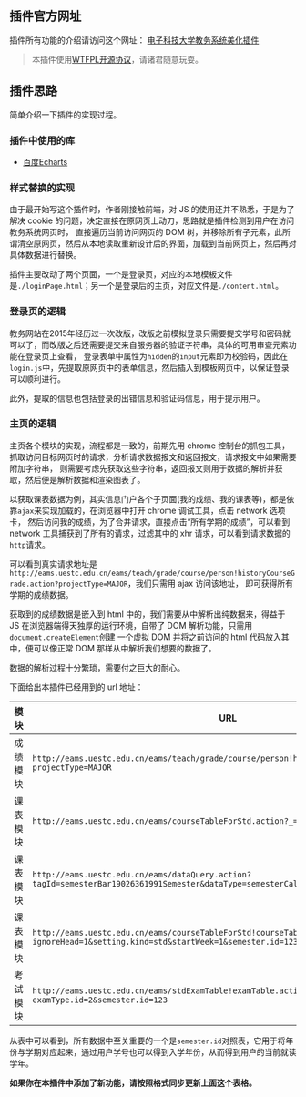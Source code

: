 ## 插件官方网址  
插件所有功能的介绍请访问这个网址：
[电子科技大学教务系统美化插件](http://blog.simplenaive.cn/uestc_helper)  
> 本插件使用[WTFPL开源协议](https://en.wikipedia.org/wiki/WTFPL)，请诸君随意玩耍。

## 插件思路  
简单介绍一下插件的实现过程。  

### 插件中使用的库  
- [百度Echarts](http://echarts.baidu.com/)  

### 样式替换的实现  
由于最开始写这个插件时，作者刚接触前端，对 JS 的使用还并不熟悉，于是为了解决 cookie 的问题，决定直接在原网页上动刀，思路就是插件检测到用户在访问教务系统网页时，
直接遍历当前访问网页的 DOM 树，并移除所有子元素，此所谓清空原网页，然后从本地读取重新设计后的界面，加载到当前网页上，然后再对具体数据进行替换。  

插件主要改动了两个页面，一个是登录页，对应的本地模板文件是`./loginPage.html`；另一个是登录后的主页，对应文件是`./content.html`。

### 登录页的逻辑  
教务网站在2015年经历过一次改版，改版之前模拟登录只需要提交学号和密码就可以了，而改版之后还需要提交来自服务器的验证字符串，具体的可用审查元素功能在登录页上查看，
登录表单中属性为`hidden`的`input`元素即为校验码，因此在`login.js`中，先提取原网页中的表单信息，然后插入到模板网页中，以保证登录可以顺利进行。

此外，提取的信息也包括登录的出错信息和验证码信息，用于提示用户。

### 主页的逻辑  
主页各个模块的实现，流程都是一致的，前期先用 chrome 控制台的抓包工具，抓取访问目标网页时的请求，分析请求数据报文和返回报文，请求报文中如果需要附加字符串，
则需要考虑先获取这些字符串，返回报文则用于数据的解析并获取，然后便是解析数据和渲染图表了。  

以获取课表数据为例，其实信息门户各个子页面(我的成绩、我的课表等)，都是依靠`ajax`来实现加载的，在浏览器中打开 chrome 调试工具，点击 network 选项卡，
然后访问我的成绩，为了合并请求，直接点击“所有学期的成绩”，可以看到 network 工具捕获到了所有的请求，过滤其中的 xhr 请求，可以看到请求数据的`http`请求。

可以看到真实请求地址是`http://eams.uestc.edu.cn/eams/teach/grade/course/person!historyCourseGrade.action?projectType=MAJOR`，我们只需用 ajax 访问该地址，
即可获得所有学期的成绩数据。

获取到的成绩数据是嵌入到 html 中的，我们需要从中解析出纯数据来，得益于 JS 在浏览器端得天独厚的运行环境，自带了 DOM 解析功能，只需用`document.createElement`创建
一个虚拟 DOM 并将之前访问的 html 代码放入其中，便可以像正常 DOM 那样从中解析我们想要的数据了。

数据的解析过程十分繁琐，需要付之巨大的耐心。

下面给出本插件已经用到的 url 地址：

|模块|URL|返回数据|类型|
|-|-|-|-|
|成绩模块|`http://eams.uestc.edu.cn/eams/teach/grade/course/person!historyCourseGrade.action?projectType=MAJOR`|最终数据|html|
|课表模块|`http://eams.uestc.edu.cn/eams/courseTableForStd.action?_=1477989054431`|中间数据：`tagId, value`|html|
|课表模块|`http://eams.uestc.edu.cn/eams/dataQuery.action?tagId=semesterBar19026361991Semester&dataType=semesterCalendar&value=123&empty=false`|中间数据：`semesters`(semesterId对照表)|json|
|课表模块|`http://eams.uestc.edu.cn/eams/courseTableForStd!courseTable.action?ignoreHead=1&setting.kind=std&startWeek=1&semester.id=123&ids=134775`|最终数据|js|
|考试模块|`http://eams.uestc.edu.cn/eams/stdExamTable!examTable.action?examType.id=2&semester.id=123`|最终数据|html|

从表中可以看到，所有数据中至关重要的一个是`semester.id`对照表，它用于将年份与学期对应起来，通过用户学号也可以得到入学年份，从而得到用户的当前就读学年。

**如果你在本插件中添加了新功能，请按照格式同步更新上面这个表格。**